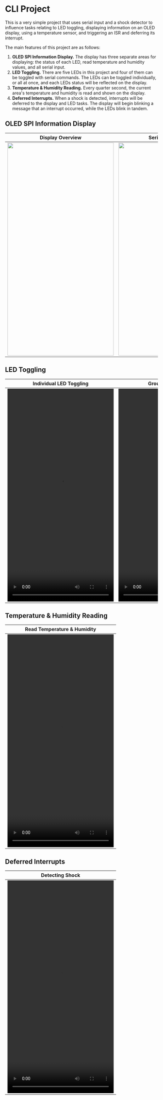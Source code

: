 # CLI Project

This is a very simple project that uses serial input and a shock detector to influence tasks relating to LED toggling, displaying information on an OLED display, using a temperature sensor, and triggering an ISR and deferring its interrupt.

The main features of this project are as follows:

1. **OLED SPI Information Display.** The display has three separate areas for displaying: the status of each LED, read temperature and humidity values, and all serial input.
2. **LED Toggling.** There are five LEDs in this project and four of them can be toggled with serial commands. The LEDs can be toggled individually, or all at once, and each LEDs status will be reflected on the display. 
3. **Temperature & Humidity Reading.** Every quarter second, the current area's temperature and humidity is read and shown on the display.
4. **Deferred Interrupts.** When a shock is detected, interrupts will be deferred to the display and LED tasks. The display will begin blinking a message that an interrupt occurred, while the LEDs blink in tandem.

## OLED SPI Information Display
Display Overview  | Serial Input Display
------------- | -------------
<img src="https://github.com/mattwheatley98/CLI-Project/assets/113391095/1c145805-81d4-4fd0-b58a-280c40789594" width = 350 height = 700>  |  <img src="https://github.com/mattwheatley98/CLI-Project/assets/113391095/0fc2f2b7-7bcc-4163-94cd-a94bca3e6975" width = 350 height = 700>

## LED Toggling
Individual LED Toggling  | Group LED Toggling
------------- | -------------
<video src="https://github.com/mattwheatley98/CLI-Project/assets/113391095/e1a52fc7-449e-4fd5-ba61-b65659688a8e" width = 350 height = 700>  |  <video src="https://github.com/mattwheatley98/CLI-Project/assets/113391095/a22d338d-afda-4f2b-85e5-cca19ebe8173" width = 350 height = 700>

## Temperature & Humidity Reading
Read Temperature & Humidity  | 
------------- |
<video src="https://github.com/mattwheatley98/CLI-Project/assets/113391095/d2a89756-ffab-423d-84e2-88dfaa5359ad" width = 350 height = 700>  |  

## Deferred Interrupts
Detecting Shock |
------------- |
<video src="https://github.com/mattwheatley98/CLI-Project/assets/113391095/7fd282a0-2e31-4d9c-9d79-c01f73efa59b" width = 350 height = 700>  |
